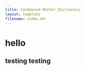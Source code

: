 ```yaml
---
title: Condensed Matter Dictionary
layout: template
filename: index.md
--- 
```

# hello
## testing testing
